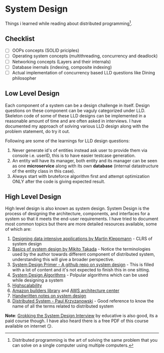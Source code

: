 # System Design

Things i learned while reading about distributed programming[^1].

## Checklist
- [ ] OOPs concepts (SOLID priciples)
- [ ] Operating system concepts (multithreading, concurrency and deadlock)
- [ ] Networking concepts (Layers and their internals)
- [ ] Database inernals (indexing, composite indexing)
- [ ] Actual implementation of concurrency based LLD questions like Dining philosopher

## Low Level Design

Each component of a system can be a design challenge in itself. Design questions on these component can be vaguly categorized under LLD. Skeleton code of some of these LLD designs can be implemented in a reasonable amount of time and are often asked in interviews. I have documented my approach of solving various LLD design along with the problem statement, do try it out.

Following are some of the learnings for LLD design questions:

1. Never generate id's of entities instead ask user to provide them via console i.e. userID, this is to have easier testcase generation.
2. An entity will have its manager, both entity and its manager can be seen as one **microservice** along with its own **database** (internal datastructure of the entity class in this case).
3. Always start with bruteforce algorithm first and attempt optimization ONLY after the code is giving expected result.

## High Level Design

High level design is also known as system design. System Design is the process of designing the architecture, components, and interfaces for a system so that it meets the end-user requirements. I have tried to document most common topics but there are more detailed resources available, some of which are:

1. [Designing data intensive applications by Martin Kleppmann](https://www.amazon.in/Designing-Data-Intensive-Applications-Reliable-Maintainable/dp/9352135245/ref=sr_1_2?adgrpid=58563655643&ext_vrnc=hi&gclid=Cj0KCQjwpcOTBhCZARIsAEAYLuUSfHwV3-7i3tvemw-oCjK8Of4E6Tv0Ug8f7EIFmMwTIZJGEspx3_YaArP2EALw_wcB&hvadid=294119043831&hvdev=c&hvlocphy=9061996&hvnetw=g&hvqmt=b&hvrand=17260569075925717915&hvtargid=kwd-340293264171&hydadcr=25367_1900683&keywords=data+intensive+application&qid=1651596791&sr=8-2) - CLRS of system design
2. [Basics of system design by Mikito Takada](http://book.mixu.net/distsys/single-page.html) - Notice the terminologies used by the author towards different component of distributed system, understanding this will give a broader perspective.
3. [System Design Primer - A github repo on system design](https://github.com/donnemartin/system-design-primer) - This is filled with a lot of content and it's not expected to finish this in one sitting.
4. [System Design Algorithms](https://github.com/resumejob/system-design-algorithms) - Polpular algorithms which can be used while designing a system
5. [Highscalability](http://highscalability.com/)
6. [Amazon builders library](https://aws.amazon.com/builders-library/?cards-body.sort-by=item.additionalFields.sortDate&cards-body.sort-order=desc&awsf.filter-content-category=*all&awsf.filter-content-type=*all&awsf.filter-content-level=*all) and [AWS architecture center](https://aws.amazon.com/architecture/?intClick=dev-center-2021_main)
7. [Handwritten notes on system design](https://github.com/gauxs/sysd/blob/master/resource/system_design_basics_handbook.pdf)
8. [Distributed System - Paul Krzyzanowski](https://people.cs.rutgers.edu/~pxk/417/notes/index.html) - Good reference to know the name of all the terms related to distributed system

**Note**: [Grokking the System Design Interview](https://www.educative.io/courses/grokking-the-system-design-interview) by educative is also good, its a paid course though. I have also heard there is a free PDF of this course available on internet :smirk:.

[^1]: Distributed programming is the art of solving the same problem that you can solve on a single computer using multiple computers.

